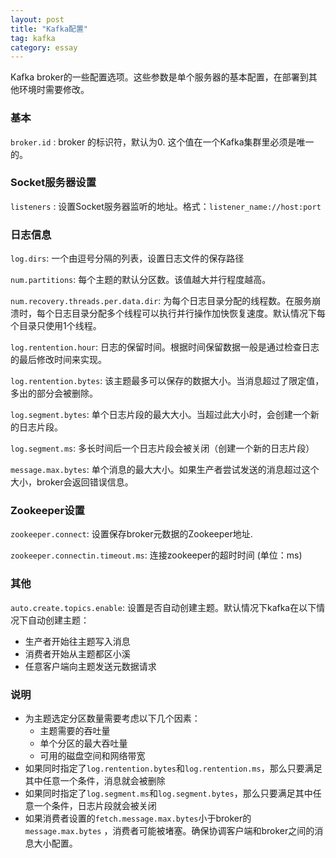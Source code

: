 ```yaml
---
layout: post
title: "Kafka配置"
tag: kafka
category: essay
---
```


Kafka broker的一些配置选项。这些参数是单个服务器的基本配置，在部署到其他环境时需要修改。

### 基本

`broker.id` : broker 的标识符，默认为0. 这个值在一个Kafka集群里必须是唯一的。

### Socket服务器设置

`listeners` : 设置Socket服务器监听的地址。格式：`listener_name://host:port`

### 日志信息

`log.dirs`: 一个由逗号分隔的列表，设置日志文件的保存路径

`num.partitions`: 每个主题的默认分区数。该值越大并行程度越高。

`num.recovery.threads.per.data.dir`: 为每个日志目录分配的线程数。在服务崩溃时，每个日志目录分配多个线程可以执行并行操作加快恢复速度。默认情况下每个目录只使用1个线程。

`log.rentention.hour`: 日志的保留时间。根据时间保留数据一般是通过检查日志的最后修改时间来实现。

`log.rentention.bytes`: 该主题最多可以保存的数据大小。当消息超过了限定值，多出的部分会被删除。

`log.segment.bytes`: 单个日志片段的最大大小。当超过此大小时，会创建一个新的日志片段。

`log.segment.ms`: 多长时间后一个日志片段会被关闭（创建一个新的日志片段）

`message.max.bytes`: 单个消息的最大大小。如果生产者尝试发送的消息超过这个大小，broker会返回错误信息。

### Zookeeper设置

`zookeeper.connect`: 设置保存broker元数据的Zookeeper地址. 

`zookeeper.connectin.timeout.ms`: 连接zookeeper的超时时间 (单位：ms)

### 其他

`auto.create.topics.enable`: 设置是否自动创建主题。默认情况下kafka在以下情况下自动创建主题：

- 生产者开始往主题写入消息
- 消费者开始从主题都区小溪
- 任意客户端向主题发送元数据请求

### 说明

- 为主题选定分区数量需要考虑以下几个因素：
  - 主题需要的吞吐量
  - 单个分区的最大吞吐量
  - 可用的磁盘空间和网络带宽
- 如果同时指定了`log.rentention.bytes`和`log.rentention.ms`，那么只要满足其中任意一个条件，消息就会被删除
-  如果同时指定了`log.segment.ms`和`log.segment.bytes`，那么只要满足其中任意一个条件，日志片段就会被关闭
- 如果消费者设置的`fetch.message.max.bytes`小于broker的`message.max.bytes` ，消费者可能被堵塞。确保协调客户端和broker之间的消息大小配置。